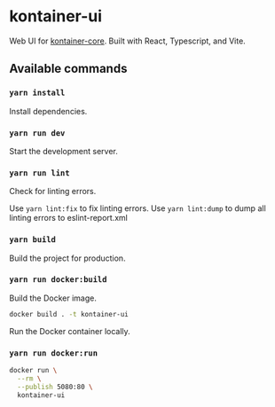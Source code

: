 # kontainer-ui

Web UI for [kontainer-core](https://github.com/fm-labs/kontainer-core). 
Built with React, Typescript, and Vite.

## Available commands


### `yarn install`

Install dependencies.

### `yarn run dev`

Start the development server.


### `yarn run lint`

Check for linting errors.

Use `yarn lint:fix` to fix linting errors.
Use `yarn lint:dump` to dump all linting errors to eslint-report.xml


### `yarn build`

Build the project for production.


### `yarn run docker:build`

Build the Docker image.

```bash
docker build . -t kontainer-ui
```

Run the Docker container locally.


### `yarn run docker:run`

```bash
docker run \
  --rm \
  --publish 5080:80 \
  kontainer-ui
```
